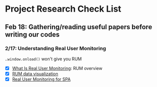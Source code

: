 # Project Research Check List

## Feb 18: Gathering/reading useful papers before writing our codes

### 2/17: Understanding Real User Monitoring
..`window.onload()` won't give you RUM
- [x] [What Is Real User Monitoring](https://smartbear.com/learn/performance-monitoring/what-is-real-user-monitoring/): RUM overview
- [x] [RUM data visualization](https://engineering.linkedin.com/performance/monitor-and-improve-web-performance-using-rum-data-visualization)
- [x] [Real User Monitoring for SPA](https://engineering.linkedin.com/blog/2017/02/measuring-and-optimizing-performance-of-single-page-applications)
